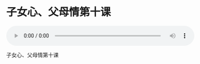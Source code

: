# 子女心、父母情第十课

<audio style="width: 100%;" preload="false" controls controlslist="nodownload"><source src="//cdn.wechat.edu.pl/audio/mp3/old/26040.mp3" type="audio/mpeg">Your browser does not support the audio element.</audio>


<p>子女心、父母情第十课</p>